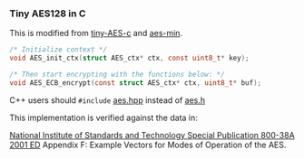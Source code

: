 ### Tiny AES128 in C

This is modified from [tiny-AES-c](https://github.com/kokke/tiny-AES-c) and [aes-min](https://github.com/cmcqueen/aes-min).

```C
/* Initialize context */
void AES_init_ctx(struct AES_ctx* ctx, const uint8_t* key);

/* Then start encrypting with the functions below: */
void AES_ECB_encrypt(const struct AES_ctx* ctx, uint8_t* buf);

```

C++ users should `#include` [aes.hpp](./aes.hpp) instead of [aes.h](./aes.h)

This implementation is verified against the data in:

[National Institute of Standards and Technology Special Publication 800-38A 2001 ED](http://nvlpubs.nist.gov/nistpubs/Legacy/SP/nistspecialpublication800-38a.pdf) Appendix F: Example Vectors for Modes of Operation of the AES.
